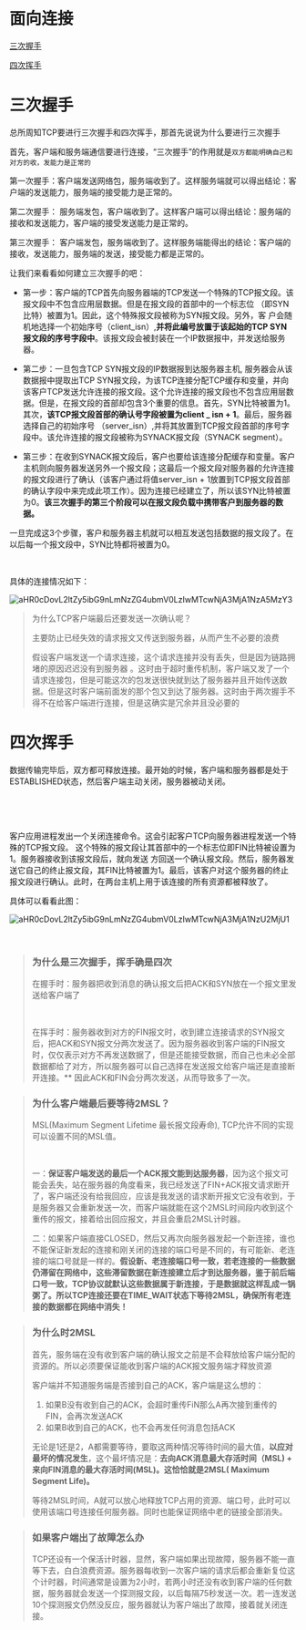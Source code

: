 # 面向连接

[三次握手](#三次握手)

[四次挥手](#四次挥手)

# 三次握手

总所周知TCP要进行三次握手和四次挥手，那首先说说为什么要进行三次握手

首先，客户端和服务端通信要进行连接，“三次握手”的作用就是`双方都能明确自己和对方的收，发能力是正常的`

第一次握手：客户端发送网络包，服务端收到了。这样服务端就可以得出结论：客户端的发送能力，服务端的接受能力是正常的。

第二次握手： 服务端发包，客户端收到了。这样客户端可以得出结论：服务端的接收和发送能力，客户端的接受发送能力是正常的。

第三次握手： 客户端发包，服务端收到了。这样服务端能得出的结论：客户端的接收，发送能力，服务端的发送，接受能力都是正常的。



让我们来看看如何建立三次握手的吧：

* 第一步：客户端的TCP首先向服务器端的TCP发送一个特殊的TCP报文段。该报文段中不包含应用层数据。但是在报文段的首部中的一个标志位 （即SYN比特）被置为1。因此，这个特殊报文段被称为SYN报文段。另外，客 户会随机地选择一个初始序号（client_isn）,**并将此编号放置于该起始的TCP SYN 报文段的序号字段中**。该报文段会被封装在一个IP数据报中，并发送给服务器。 
* 第二步：一旦包含TCP SYN报文段的IP数据报到达服务器主机, 服务器会从该数据报中提取出TCP SYN报文段，为该TCP连接分配TCP缓存和变量，并向该客户TCP发送允许连接的报文段。这个允许连接的报文段也不包含应用层数据。但是，在报文段的首部却包含3个重要的信息。首先，SYN比特被置为1。其次，**该TCP报文段首部的确认号字段被置为client _ isn + 1**。最后，服务器选择自己的初始序号 （server_isn）,并将其放置到TCP报文段首部的序号字段中。该允许连接的报文段被称为SYNACK报文段（SYNACK segment）。 

* 第三步：在收到SYNACK报文段后，客户也要给该连接分配缓存和变量。客户主机则向服务器发送另外一个报文段；这最后一个报文段对服务器的允许连接的报文段进行了确认（该客户通过将值server_isn + 1放置到TCP报文段首部的确认字段中来完成此项工作）。因为连接已经建立了，所以该SYN比特被置为0。**该三次握手的第三个阶段可以在报文段负载中携带客户到服务器的数据。** 

一旦完成这3个步骤，客户和服务器主机就可以相互发送包括数据的报文段了。在 以后每一个报文段中，SYN比特都将被置为0。

&nbsp;

具体的连接情况如下：

![aHR0cDovL2ltZy5ibG9nLmNzZG4ubmV0LzIwMTcwNjA3MjA1NzA5MzY3](https://zouyishan.oss-cn-beijing.aliyuncs.com/images/20201217212713.gif)

>  为什么TCP客户端最后还要发送一次确认呢？
>
> 主要防止已经失效的请求报文又传送到服务器，从而产生不必要的浪费
>
> 假设客户端发送一个请求连接，这个请求连接并没有丢失，但是因为链路拥堵的原因迟迟没有到服务器 。这时由于超时重传机制，客户端又发了一个请求连接包，但是可能这次的包发送很快就到达了服务器并且开始传送数据。但是这时客户端前面发的那个包又到达了服务器。这时由于两次握手不得不在给客户端进行连接，但是这确实是冗余并且没必要的



# 四次挥手

数据传输完毕后，双方都可释放连接。最开始的时候，客户端和服务器都是处于ESTABLISHED状态，然后客户端主动关闭，服务器被动关闭。

&nbsp;

&nbsp;

客户应用进程发出一个关闭连接命令。这会引起客户TCP向服务器进程发送一个特殊的TCP报文段。 这个特殊的报文段让其首部中的一个标志位即FIN比特被设置为1。服务器接收到该报文段后，就向发送 方回送一个确认报文段。然后，服务器发送它自己的终止报文段，其FIN比特被置为1。最后，该客户对这个服务器的终止报文段进行确认。此时，在两台主机上用于该连接的所有资源都被释放了。 

具体可以看看此图：

![aHR0cDovL2ltZy5ibG9nLmNzZG4ubmV0LzIwMTcwNjA3MjA1NzU2MjU1](https://zouyishan.oss-cn-beijing.aliyuncs.com/images/20201217213751.gif)



&nbsp;

> ### 为什么是三次握手，挥手确是四次
>
> 在握手时：服务器把收到消息的确认报文后把ACK和SYN放在一个报文里发送给客户端了
>
> &nbsp;
>
> 在挥手时：服务器收到对方的FIN报文时，收到建立连接请求的SYN报文后，把ACK和SYN报文分两次发送了。因为服务器收到客户端的FIN报文时，仅仅表示对方不再发送数据了，但是还能接受数据，而自己也未必全部数据都给了对方，所以服务器可以自己选择在发送报文给客户端还是直接断开连接。** 因此ACK和FIN会分两次发送，从而导致多了一次。
&nbsp;
&nbsp;


> ### 为什么客户端最后要等待2MSL？
>
> MSL(Maximum Segment Lifetime 最长报文段寿命), TCP允许不同的实现可以设置不同的MSL值。
>
> &nbsp;
>
> 一：**保证客户端发送的最后一个ACK报文能到达服务器**，因为这个报文可能会丢失，站在服务器的角度看来，我已经发送了FIN+ACK报文请求断开了，客户端还没有给我回应，应该是我发送的请求断开报文它没有收到，于是服务器又会重新发送一次，而客户端就能在这个2MSL时间段内收到这个重传的报文，接着给出回应报文，并且会重启2MSL计时器。
>
> 二：如果客户端直接CLOSED，然后又再次向服务器发起一个新连接，谁也不能保证新发起的连接和刚关闭的连接的端口号是不同的，有可能新、老连接的端口号就是一样的。**假设新、老连接端口号一致，若老连接的一些数据仍滞留在网络中，这些滞留数据在新连接建立后才到达服务器，鉴于前后端口号一致，TCP协议就默认这些数据属于新连接，于是数据就这样乱成一锅粥了。所以TCP连接还要在TIME_WAIT状态下等待2MSL，确保所有老连接的数据都在网络中消失！**
&nbsp;
&nbsp;


> ### 为什么时2MSL
>
> 首先，服务端在没有收到客户端的确认报文之前是不会释放给客户端分配的资源的。所以必须要保证能收到客户端的ACK报文服务端才释放资源
>
> 客户端并不知道服务端是否接到自己的ACK，客户端是这么想的：
>
> 1. 如果B没有收到自己的ACK，会超时重传FiN那么A再次接到重传的FIN，会再次发送ACK
> 2. 如果B收到自己的ACK，也不会再发任何消息包括ACK
>
> 无论是1还是2，A都需要等待，要取这两种情况等待时间的最大值，**以应对最坏的情况发生**，这个最坏情况是：**去向ACK消息最大存活时间（MSL) + 来向FIN消息的最大存活时间(MSL)。这恰恰就是2MSL( Maximum Segment Life)。**
>
> 等待2MSL时间，A就可以放心地释放TCP占用的资源、端口号，此时可以使用该端口号连接任何服务器。同时也能保证网络中老的链接全部消失。
&nbsp;
&nbsp;


> ### 如果客户端出了故障怎么办
>
> TCP还设有一个保活计时器，显然，客户端如果出现故障，服务器不能一直等下去，白白浪费资源。服务器每收到一次客户端的请求后都会重新复位这个计时器，时间通常是设置为2小时，若两小时还没有收到客户端的任何数据，服务器就会发送一个探测报文段，以后每隔75秒发送一次。若一连发送10个探测报文仍然没反应，服务器就认为客户端出了故障，接着就关闭连接。

